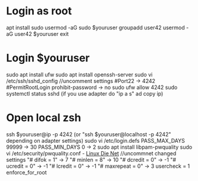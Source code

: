 # Login as root
apt install sudo
usermod -aG sudo $youruser
groupadd user42
usermod -aG user42 $youruser
exit
# Login $youruser
sudo apt install ufw
sudo apt install openssh-server
sudo vi /etc/ssh/sshd_config
//uncomment settings
  #Port22 -> 4242
  #PermitRootLogin prohibit-password -> no
sudo ufw allow 4242
sudo systemctl status sshd
(if you use adapter do "ip a s" ad copy ip)
# Open local zsh
ssh $youruser@ip -p 4242 (or "ssh $youruser@localhost -p 4242" depending on adapter settings)
sudo vi /etc/login.defs
  PASS_MAX_DAYS  99999 -> 30
  PASS_MIN_DAYS  0 -> 2
sudo apt install libpam-pwquality
sudo vi /etc/security/pwquality.conf - [Linux Die Net](https://linux.die.net/man/5/pwquality.conf)
//uncommnet changed settings
  "# difok = 1" -> 7
  "# minlen = 8" -> 10
  "# dcredit = 0" -> -1
  "# ucredit = 0" -> -1
  "# lcredit = 0" -> -1
  "# maxrepeat = 0" -> 3
  usercheck = 1
  enforce_for_root
